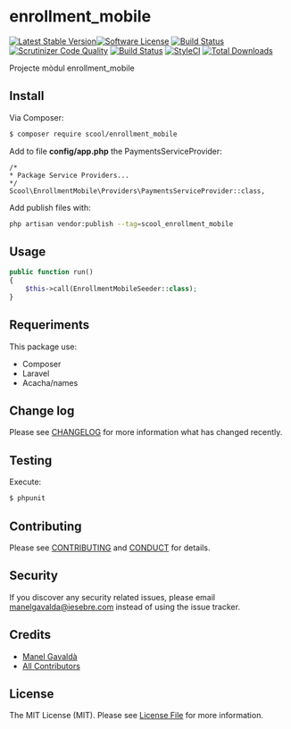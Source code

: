 # enrollment_mobile

[![Latest Stable Version](https://poser.pugx.org/manelgavalda/enrollment_mobile/v/stable)](https://packagist.org/packages/manelgavalda/enrollment_mobile)[![Software License][ico-license]](LICENSE.md)
[![Build Status](https://travis-ci.org/manelgavalda/enrollment_mobile.svg?branch=master)](https://travis-ci.org/manelgavalda/enrollment_mobile)
[![Scrutinizer Code Quality](https://scrutinizer-ci.com/g/manelgavalda/enrollment_mobile/badges/quality-score.png?b=master)](https://scrutinizer-ci.com/g/manelgavalda/enrollment_mobile/?branch=master)
[![Build Status](https://scrutinizer-ci.com/g/manelgavalda/enrollment_mobile/badges/build.png?b=master)](https://scrutinizer-ci.com/g/manelgavalda/enrollment_mobile/build-status/master)
[![StyleCI](https://styleci.io/repos/73415404/shield?branch=master)](https://styleci.io/repos/73415404)
[![Total Downloads](https://poser.pugx.org/manelgavalda/enrollment_mobile/downloads)](https://packagist.org/packages/manelgavalda/enrollment_mobile)

Projecte mòdul enrollment_mobile

## Install

Via Composer:

``` bash
$ composer require scool/enrollment_mobile
```

Add to file **config/app.php** the PaymentsServiceProvider:
```
/*
* Package Service Providers...
*/
Scool\EnrollmentMobile\Providers\PaymentsServiceProvider::class,
```

Add publish files with:

```bash
php artisan vendor:publish --tag=scool_enrollment_mobile
```

## Usage

``` php
public function run()
{
    $this->call(EnrollmentMobileSeeder::class);
}
```

## Requeriments

This package use:

* Composer
* Laravel
* Acacha/names



## Change log

Please see [CHANGELOG](CHANGELOG.md) for more information what has changed recently.

## Testing

Execute:
``` bash
$ phpunit
```

## Contributing

Please see [CONTRIBUTING](CONTRIBUTING.md) and [CONDUCT](CONDUCT.md) for details.

## Security

If you discover any security related issues, please email manelgavalda@iesebre.com instead of using the issue tracker.

## Credits

- [Manel Gavaldà][link-author]
- [All Contributors][link-contributors]

## License

The MIT License (MIT). Please see [License File](LICENSE.md) for more information.

[ico-version]: https://img.shields.io/packagist/v/scool/enrollment_mobile.svg?style=flat-square
[ico-license]: https://img.shields.io/badge/license-MIT-brightgreen.svg?style=flat-square
[ico-travis]: https://img.shields.io/travis/scool/enrollment_mobile/master.svg?style=flat-square
[ico-scrutinizer]: https://img.shields.io/scrutinizer/coverage/g/scool/enrollment_mobile.svg?style=flat-square
[ico-code-quality]: https://img.shields.io/scrutinizer/g/scool/enrollment_mobile.svg?style=flat-square
[ico-downloads]: https://img.shields.io/packagist/dt/scool/enrollment_mobile.svg?style=flat-square

[link-packagist]: https://packagist.org/packages/scool/enrollment_mobile
[link-travis]: https://travis-ci.org/scool/enrollment_mobile
[link-scrutinizer]: https://scrutinizer-ci.com/g/scool/enrollment_mobile/code-structure
[link-code-quality]: https://scrutinizer-ci.com/g/scool/enrollment_mobile
[link-downloads]: https://packagist.org/packages/scool/enrollment_mobile
[link-author]: https://github.com/manelgavalda
[link-contributors]: ../../contributors
